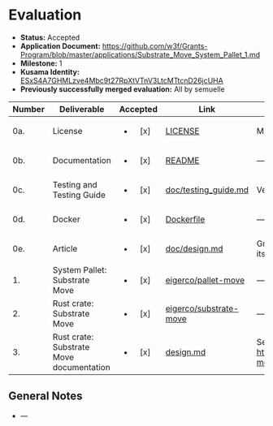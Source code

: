 # Evaluation

- **Status:** Accepted
- **Application Document:** https://github.com/w3f/Grants-Program/blob/master/applications/Substrate_Move_System_Pallet_1.md
- **Milestone:** 1
- **Kusama Identity:** [ESxS4A7GHMLzve4Mbc9t27RpXtVTnV3LtcMTtcnD26jcUHA](https://polkascan.io/pre/kusama/account/ESxS4A7GHMLzve4Mbc9t27RpXtVTnV3LtcMTtcnD26jcUHA)
- **Previously successfully merged evaluation:** All by semuelle

| Number | Deliverable | Accepted | Link | Evaluation Notes |
| ------ | ----------- | :------: | ---- |----------------- |
| 0a. | License | <ul><li>[x] </li></ul> | [LICENSE](https://github.com/eigerco/pallet-move/blob/c65bd6668774c76a9a45ab32853a16bc16f08329/LICENSE) | MIT |
| 0b. | Documentation | <ul><li>[x] </li></ul> | [README](https://github.com/eigerco/pallet-move/blob/5c33a115fe6d27ba77f84a52e31c70fb75908b49/README.md) | — |
| 0c. | Testing and Testing Guide | <ul><li>[x] </li></ul> | [doc/testing_guide.md](https://github.com/eigerco/pallet-move/blob/5c33a115fe6d27ba77f84a52e31c70fb75908b49/doc/testing_guide.md) | Very thorough testing guide |
| 0d. | Docker | <ul><li>[x] </li></ul> | [Dockerfile](https://github.com/eigerco/pallet-move/blob/5c33a115fe6d27ba77f84a52e31c70fb75908b49/Dockerfile) | — |
| 0e. | Article | <ul><li>[x] </li></ul> | [doc/design.md](https://github.com/eigerco/pallet-move/blob/5c33a115fe6d27ba77f84a52e31c70fb75908b49/doc/design.md) | Great doc with overview of Move, its forks and changes required. |
| 1. | System Pallet: Substrate Move | <ul><li>[x] </li></ul> | [eigerco/pallet-move](https://github.com/eigerco/pallet-move/tree/5c33a115fe6d27ba77f84a52e31c70fb75908b49) | — |
| 2. | Rust crate: Substrate Move | <ul><li>[x] </li></ul> | [eigerco/substrate-move](https://github.com/eigerco/substrate-move/tree/87127026c39063caa36f1643227d5285c794aa79) | — |
| 3. | Rust crate: Substrate Move documentation | <ul><li>[x] </li></ul> | [design.md](https://github.com/eigerco/pallet-move/blob/5c33a115fe6d27ba77f84a52e31c70fb75908b49/doc/design.md#the-proposed-architecture-solution) | See also https://github.com/eigerco/pallet-move/issues |


## General Notes

- —
